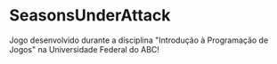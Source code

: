 # SeasonsUnderAttack
Jogo desenvolvido durante a disciplina "Introdução à Programação de Jogos" na Universidade Federal do ABC!
